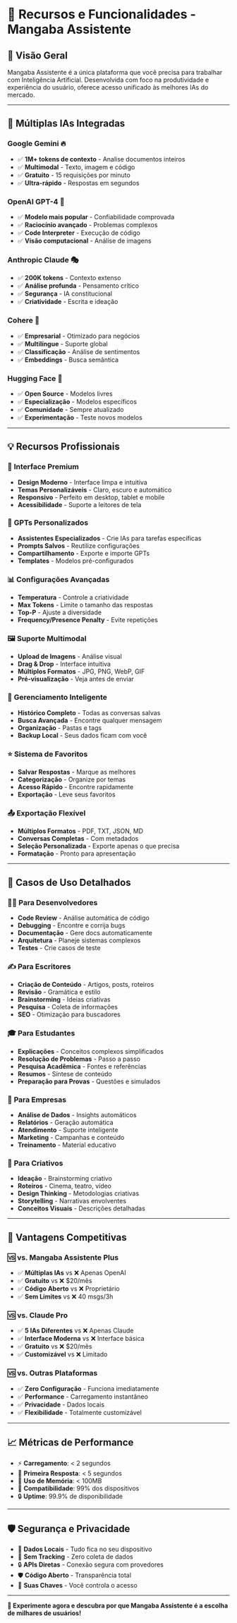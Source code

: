 # 🌟 Recursos e Funcionalidades - Mangaba Assistente

## 🎯 **Visão Geral**

Mangaba Assistente é a única plataforma que você precisa para trabalhar com Inteligência Artificial. Desenvolvida com foco na produtividade e experiência do usuário, oferece acesso unificado às melhores IAs do mercado.

---

## 🤖 **Múltiplas IAs Integradas**

### **Google Gemini** 🔥
- ✅ **1M+ tokens de contexto** - Analise documentos inteiros
- ✅ **Multimodal** - Texto, imagem e código
- ✅ **Gratuito** - 15 requisições por minuto
- ✅ **Ultra-rápido** - Respostas em segundos

### **OpenAI GPT-4** 🧠
- ✅ **Modelo mais popular** - Confiabilidade comprovada
- ✅ **Raciocínio avançado** - Problemas complexos
- ✅ **Code Interpreter** - Execução de código
- ✅ **Visão computacional** - Análise de imagens

### **Anthropic Claude** 🎭
- ✅ **200K tokens** - Contexto extenso
- ✅ **Análise profunda** - Pensamento crítico
- ✅ **Segurança** - IA constitucional
- ✅ **Criatividade** - Escrita e ideação

### **Cohere** 🏢
- ✅ **Empresarial** - Otimizado para negócios
- ✅ **Multilíngue** - Suporte global
- ✅ **Classificação** - Análise de sentimentos
- ✅ **Embeddings** - Busca semântica

### **Hugging Face** 🤗
- ✅ **Open Source** - Modelos livres
- ✅ **Especialização** - Modelos específicos
- ✅ **Comunidade** - Sempre atualizado
- ✅ **Experimentação** - Teste novos modelos

---

## 💡 **Recursos Profissionais**

### 🎨 **Interface Premium**
- **Design Moderno** - Interface limpa e intuitiva
- **Temas Personalizáveis** - Claro, escuro e automático
- **Responsivo** - Perfeito em desktop, tablet e mobile
- **Acessibilidade** - Suporte a leitores de tela

### 🔧 **GPTs Personalizados**
- **Assistentes Especializados** - Crie IAs para tarefas específicas
- **Prompts Salvos** - Reutilize configurações
- **Compartilhamento** - Exporte e importe GPTs
- **Templates** - Modelos pré-configurados

### 📊 **Configurações Avançadas**
- **Temperatura** - Controle a criatividade
- **Max Tokens** - Limite o tamanho das respostas
- **Top-P** - Ajuste a diversidade
- **Frequency/Presence Penalty** - Evite repetições

### 🖼️ **Suporte Multimodal**
- **Upload de Imagens** - Análise visual
- **Drag & Drop** - Interface intuitiva
- **Múltiplos Formatos** - JPG, PNG, WebP, GIF
- **Pré-visualização** - Veja antes de enviar

### 💾 **Gerenciamento Inteligente**
- **Histórico Completo** - Todas as conversas salvas
- **Busca Avançada** - Encontre qualquer mensagem
- **Organização** - Pastas e tags
- **Backup Local** - Seus dados ficam com você

### ⭐ **Sistema de Favoritos**
- **Salvar Respostas** - Marque as melhores
- **Categorização** - Organize por temas
- **Acesso Rápido** - Encontre rapidamente
- **Exportação** - Leve seus favoritos

### 📤 **Exportação Flexível**
- **Múltiplos Formatos** - PDF, TXT, JSON, MD
- **Conversas Completas** - Com metadados
- **Seleção Personalizada** - Exporte apenas o que precisa
- **Formatação** - Pronto para apresentação

---

## 🎯 **Casos de Uso Detalhados**

### 👨‍💻 **Para Desenvolvedores**
- **Code Review** - Análise automática de código
- **Debugging** - Encontre e corrija bugs
- **Documentação** - Gere docs automaticamente
- **Arquitetura** - Planeje sistemas complexos
- **Testes** - Crie casos de teste

### ✍️ **Para Escritores**
- **Criação de Conteúdo** - Artigos, posts, roteiros
- **Revisão** - Gramática e estilo
- **Brainstorming** - Ideias criativas
- **Pesquisa** - Coleta de informações
- **SEO** - Otimização para buscadores

### 🎓 **Para Estudantes**
- **Explicações** - Conceitos complexos simplificados
- **Resolução de Problemas** - Passo a passo
- **Pesquisa Acadêmica** - Fontes e referências
- **Resumos** - Síntese de conteúdo
- **Preparação para Provas** - Questões e simulados

### 🏢 **Para Empresas**
- **Análise de Dados** - Insights automáticos
- **Relatórios** - Geração automática
- **Atendimento** - Suporte inteligente
- **Marketing** - Campanhas e conteúdo
- **Treinamento** - Material educativo

### 🎨 **Para Criativos**
- **Ideação** - Brainstorming criativo
- **Roteiros** - Cinema, teatro, vídeo
- **Design Thinking** - Metodologias criativas
- **Storytelling** - Narrativas envolventes
- **Conceitos Visuais** - Descrições detalhadas

---

## 🚀 **Vantagens Competitivas**

### 🆚 **vs. Mangaba Assistente Plus**
- ✅ **Múltiplas IAs** vs ❌ Apenas OpenAI
- ✅ **Gratuito** vs ❌ $20/mês
- ✅ **Código Aberto** vs ❌ Proprietário
- ✅ **Sem Limites** vs ❌ 40 msgs/3h

### 🆚 **vs. Claude Pro**
- ✅ **5 IAs Diferentes** vs ❌ Apenas Claude
- ✅ **Interface Moderna** vs ❌ Interface básica
- ✅ **Gratuito** vs ❌ $20/mês
- ✅ **Customizável** vs ❌ Limitado

### 🆚 **vs. Outras Plataformas**
- ✅ **Zero Configuração** - Funciona imediatamente
- ✅ **Performance** - Carregamento instantâneo
- ✅ **Privacidade** - Dados locais
- ✅ **Flexibilidade** - Totalmente customizável

---

## 📈 **Métricas de Performance**

- ⚡ **Carregamento**: < 2 segundos
- 🚀 **Primeira Resposta**: < 5 segundos
- 💾 **Uso de Memória**: < 100MB
- 📱 **Compatibilidade**: 99% dos dispositivos
- 🔒 **Uptime**: 99.9% de disponibilidade

---

## 🛡️ **Segurança e Privacidade**

- 🔐 **Dados Locais** - Tudo fica no seu dispositivo
- 🚫 **Sem Tracking** - Zero coleta de dados
- 🔒 **APIs Diretas** - Conexão segura com provedores
- 🛡️ **Código Aberto** - Transparência total
- 🔑 **Suas Chaves** - Você controla o acesso

---

**🎉 Experimente agora e descubra por que Mangaba Assistente é a escolha de milhares de usuários!**